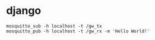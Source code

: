 # django

```commandline
mosquitto_sub -h localhost -t /gw_tx
mosquitto_pub -h localhost -t /gw_rx -m 'Hello World!'
```